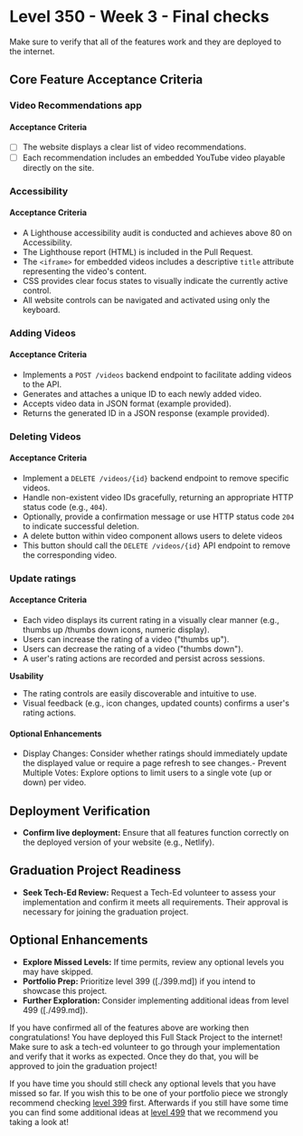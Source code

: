 # Level 350 - Week 3 - Final checks

Make sure to verify that all of the features work and they are deployed to the internet.

## Core Feature Acceptance Criteria

### Video Recommendations app

#### Acceptance Criteria

- [ ] The website displays a clear list of video recommendations.
- [ ] Each recommendation includes an embedded YouTube video playable directly on the site.

### Accessibility

#### Acceptance Criteria

- A Lighthouse accessibility audit is conducted and achieves above 80 on Accessibility.
- The Lighthouse report (HTML) is included in the Pull Request.
- The `<iframe>` for embedded videos includes a descriptive `title` attribute representing the video's content.
- CSS provides clear focus states to visually indicate the currently active control.
- All website controls can be navigated and activated using only the keyboard.

### Adding Videos

#### Acceptance Criteria

- Implements a `POST /videos` backend endpoint to facilitate adding videos to the API.
- Generates and attaches a unique ID to each newly added video.
- Accepts video data in JSON format (example provided).
- Returns the generated ID in a JSON response (example provided).

### Deleting Videos

#### Acceptance Criteria

- Implement a `DELETE /videos/{id}` backend endpoint to remove specific videos.
- Handle non-existent video IDs gracefully, returning an appropriate HTTP status code (e.g., `404`).
- Optionally, provide a confirmation message or use HTTP status code `204` to indicate successful deletion.
- A delete button within video component allows users to delete videos
- This button should call the `DELETE /videos/{id}` API endpoint to remove the corresponding video.

### Update ratings

#### Acceptance Criteria

- Each video displays its current rating in a visually clear manner (e.g., thumbs up /thumbs down icons, numeric display).
- Users can increase the rating of a video ("thumbs up").
- Users can decrease the rating of a video ("thumbs down").
- A user's rating actions are recorded and persist across sessions.

**Usability**

- The rating controls are easily discoverable and intuitive to use.
- Visual feedback (e.g., icon changes, updated counts) confirms a user's rating actions.

#### Optional Enhancements

- Display Changes: Consider whether ratings should immediately update the displayed value or require a page refresh to see changes.-
  Prevent Multiple Votes: Explore options to limit users to a single vote (up or down) per video.

## Deployment Verification

- **Confirm live deployment:** Ensure that all features function correctly on the deployed version of your website (e.g., Netlify).

## Graduation Project Readiness

- **Seek Tech-Ed Review:** Request a Tech-Ed volunteer to assess your implementation and confirm it meets all requirements. Their approval is necessary for joining the graduation project.

## Optional Enhancements

- **Explore Missed Levels:** If time permits, review any optional levels you may have skipped.
- **Portfolio Prep:** Prioritize level 399 ([./399.md]) if you intend to showcase this project.
- **Further Exploration:** Consider implementing additional ideas from level 499 ([./499.md]).

If you have confirmed all of the features above are working then congratulations! You have deployed this Full Stack Project to the internet! Make sure to ask a tech-ed volunteer to go through your implementation and verify that it works as expected. Once they do that, you will be approved to join the graduation project!

If you have time you should still check any optional levels that you have missed so far. If you wish this to be one of your portfolio piece we strongly recommend checking [level 399](./399.md) first. Afterwards if you still have some time you can find some additional ideas at [level 499](./499.md) that we recommend you taking a look at!
